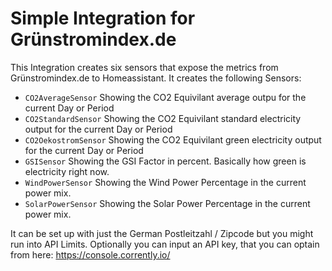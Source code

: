 # Simple Integration for Grünstromindex.de

This Integration creates six sensors that expose the metrics from Grünstromindex.de to Homeassistant.
It creates the following Sensors:

* ```CO2AverageSensor``` Showing the CO2 Equivilant average outpu for the current Day or Period
* ```CO2StandardSensor``` Showing the CO2 Equivilant standard electricity output for the current Day or Period
* ```CO2OekostromSensor``` Showing the CO2 Equivilant green electricity output for the current Day or Period
* ```GSISensor``` Showing the GSI Factor in percent. Basically how green is electricity right now.
* ```WindPowerSensor``` Showing the Wind Power Percentage in the current power mix.
* ```SolarPowerSensor``` Showing the Solar Power Percentage in the current power mix.

It can be set up with just the German Postleitzahl / Zipcode but you might run into API Limits.
Optionally you can input an API key, that you can optain from here: https://console.corrently.io/
